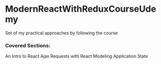 # ModernReactWithReduxCourseUdemy
Set of my practical approaches by following the course

### Covered Sections:
An Intro to React
Ajax Requests with React
Modeling Application State
